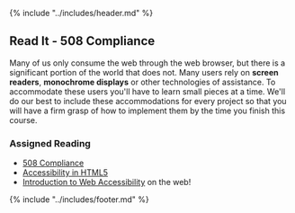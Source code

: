 {% include "../includes/header.md" %}

## Read It - 508 Compliance

<!-- Give them our writing of the subject then link to a few articles: Medium, Wikipedia, CSS-Tricks, W3S, MozillaDev, etc... that help give more perspective on the subject  -->

Many of us only consume the web through the web browser, but there is a significant portion of the world that does not. Many users rely on **screen readers**,  **monochrome displays** or other technologies of assistance. To accommodate these users you'll have to learn small pieces at a time. We'll do our best to include these accommodations for every project so that you will have a firm grasp of how to implement them by the time you finish this course.

### Assigned Reading

* [508 Compliance](https://www.webdevelopmentgroup.com/2017/09/508-compliance-making-websites-accessible-for-people-with-disabilities/)
* [Accessibility in HTML5](http://www.clarissapeterson.com/2012/11/html5-accessibility/)
* [Introduction to Web Accessibility](https://www.w3.org/WAI/fundamentals/accessibility-intro/) on the web!

{% include "../includes/footer.md" %}